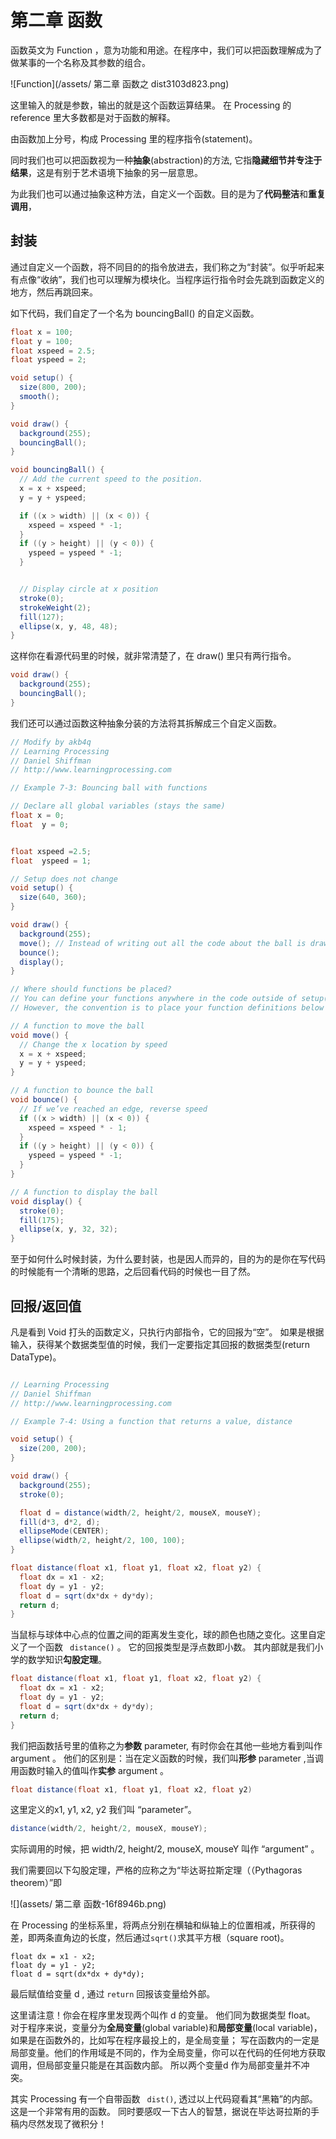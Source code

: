 # 第二章 函数

函数英文为 Function ，意为功能和用途。在程序中，我们可以把函数理解成为了做某事的一个名称及其参数的组合。

![Function](/assets/ 第二章 函数之 dist3103d823.png)

这里输入的就是参数，输出的就是这个函数运算结果。 在 Processing 的 reference 里大多数都是对于函数的解释。

由函数加上分号，构成 Processing 里的程序指令(statement)。

同时我们也可以把函数视为一种**抽象**(abstraction)的方法, 它指**隐藏细节并专注于结果**，这是有别于艺术语境下抽象的另一层意思。

为此我们也可以通过抽象这种方法，自定义一个函数。目的是为了**代码整洁**和**重复调用**，

## 封装

通过自定义一个函数，将不同目的的指令放进去，我们称之为“封装”。似乎听起来有点像“收纳”，我们也可以理解为模块化。当程序运行指令时会先跳到函数定义的地方，然后再跳回来。

如下代码，我们自定了一个名为 bouncingBall() 的自定义函数。

```java
float x = 100;
float y = 100;
float xspeed = 2.5;
float yspeed = 2;

void setup() {
  size(800, 200);
  smooth();
}

void draw() {
  background(255);
  bouncingBall();
}

void bouncingBall() {
  // Add the current speed to the position.
  x = x + xspeed;
  y = y + yspeed;

  if ((x > width) || (x < 0)) {
    xspeed = xspeed * -1;
  }
  if ((y > height) || (y < 0)) {
    yspeed = yspeed * -1;
  }


  // Display circle at x position
  stroke(0);
  strokeWeight(2);
  fill(127);
  ellipse(x, y, 48, 48);
}

```
这样你在看源代码里的时候，就非常清楚了，在 draw() 里只有两行指令。

```java
void draw() {
  background(255);
  bouncingBall();
}
```

我们还可以通过函数这种抽象分装的方法将其拆解成三个自定义函数。

```java
// Modify by akb4q
// Learning Processing
// Daniel Shiffman
// http://www.learningprocessing.com

// Example 7-3: Bouncing ball with functions

// Declare all global variables (stays the same)
float x = 0;
float  y = 0;


float xspeed =2.5;
float  yspeed = 1;

// Setup does not change
void setup() {
  size(640, 360);
}

void draw() {
  background(255);
  move(); // Instead of writing out all the code about the ball is draw(), we simply call three functions. How do we know the names of these functions? We made them up!
  bounce();
  display();
}

// Where should functions be placed?
// You can define your functions anywhere in the code outside of setup() and draw().
// However, the convention is to place your function definitions below draw().

// A function to move the ball
void move() {
  // Change the x location by speed
  x = x + xspeed;
  y = y + yspeed;
}

// A function to bounce the ball
void bounce() {
  // If we’ve reached an edge, reverse speed
  if ((x > width) || (x < 0)) {
    xspeed = xspeed * - 1;
  }
  if ((y > height) || (y < 0)) {
    yspeed = yspeed * -1;
  }
}

// A function to display the ball
void display() {
  stroke(0);
  fill(175);
  ellipse(x, y, 32, 32);
}
```

至于如何什么时候封装，为什么要封装，也是因人而异的，目的为的是你在写代码的时候能有一个清晰的思路，之后回看代码的时候也一目了然。

## 回报/返回值

凡是看到 Void 打头的函数定义，只执行内部指令，它的回报为“空”。 如果是根据输入，获得某个数据类型值的时候，我们一定要指定其回报的数据类型(return DataType)。

```java

// Learning Processing
// Daniel Shiffman
// http://www.learningprocessing.com

// Example 7-4: Using a function that returns a value, distance

void setup() {
  size(200, 200);
}

void draw() {
  background(255);
  stroke(0);

  float d = distance(width/2, height/2, mouseX, mouseY);
  fill(d*3, d*2, d);
  ellipseMode(CENTER);
  ellipse(width/2, height/2, 100, 100);
}

float distance(float x1, float y1, float x2, float y2) {
  float dx = x1 - x2;
  float dy = y1 - y2;
  float d = sqrt(dx*dx + dy*dy);
  return d;
}
```

当鼠标与球体中心点的位置之间的距离发生变化，球的颜色也随之变化。这里自定义了一个函数 ``` distance()``` 。 它的回报类型是浮点数即小数。 其内部就是我们小学的数学知识**勾股定理**。

```java
float distance(float x1, float y1, float x2, float y2) {
  float dx = x1 - x2;
  float dy = y1 - y2;
  float d = sqrt(dx*dx + dy*dy);
  return d;
}
```

我们把函数括号里的值称之为**参数** parameter, 有时你会在其他一些地方看到叫作 argument 。 他们的区别是：当在定义函数的时候，我们叫**形参** parameter ,当调用函数时输入的值叫作**实参** argument 。

```java
float distance(float x1, float y1, float x2, float y2)
 ```  

这里定义的x1, y1, x2, y2 我们叫 “parameter”。

```java
distance(width/2, height/2, mouseX, mouseY);
```

实际调用的时候，把 width/2, height/2, mouseX, mouseY 叫作 “argument” 。

我们需要回以下勾股定理，严格的应称之为“毕达哥拉斯定理（（Pythagoras theorem）”即

![](assets/ 第二章 函数-16f8946b.png)

在 Processing 的坐标系里，将两点分别在横轴和纵轴上的位置相减，所获得的差，即两条直角边的长度，然后通过```sqrt()```求其平方根（square root)。

```
float dx = x1 - x2;
float dy = y1 - y2;
float d = sqrt(dx*dx + dy*dy);
```

最后赋值给变量 d , 通过
``` return ``` 回报该变量给外部。

这里请注意！你会在程序里发现两个叫作 d 的变量。 他们同为数据类型 float。 对于程序来说，变量分为**全局变量**(global variable)和**局部变量**(local variable)，如果是在函数外的，比如写在程序最投上的，是全局变量； 写在函数内的一定是局部变量。他们的作用域是不同的，作为全局变量，你可以在代码的任何地方获取调用，但局部变量只能是在其函数内部。 所以两个变量d 作为局部变量并不冲突。

其实 Processing 有一个自带函数 ``` dist()```, 透过以上代码窥看其“黑箱”的内部。 这是一个非常有用的函数。 同时要感叹一下古人的智慧，据说在毕达哥拉斯的手稿内尽然发现了微积分！
